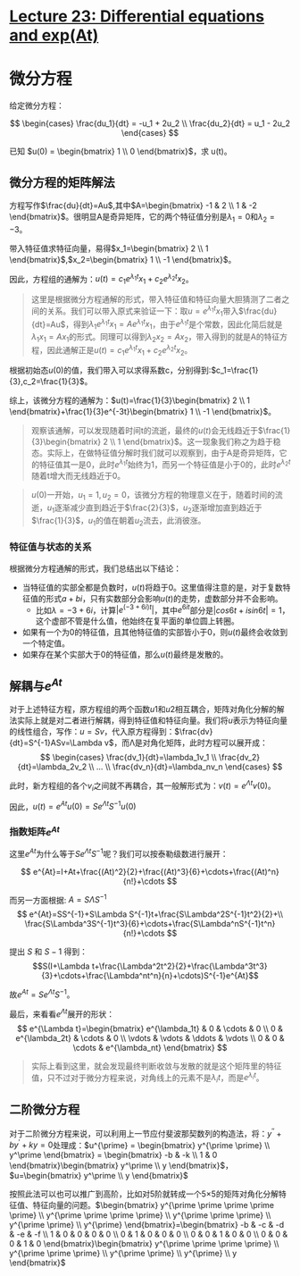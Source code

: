 # [Lecture 23: Differential equations and exp(At)](https://ocw.mit.edu/courses/18-06-linear-algebra-spring-2010/resources/lecture-23-differential-equations-and-exp-at/)

# 微分方程

给定微分方程：

$$
\begin{cases} 
\frac{du_1}{dt} = -u_1 + 2u_2 \\
\frac{du_2}{dt} = u_1 - 2u_2
\end{cases}
$$

已知 $u(0) = \begin{bmatrix} 1 \\ 0 \end{bmatrix}$，求 u(t)。

## 微分方程的矩阵解法

方程写作$\frac{du}{dt}=Au$,其中$A=\begin{bmatrix} -1 & 2 \\ 1 & -2 \end{bmatrix}$。很明显A是奇异矩阵，它的两个特征值分别是$\lambda_1=0$和$\lambda_2=-3$。

带入特征值求特征向量，易得$x_1=\begin{bmatrix} 2 \\ 1 \end{bmatrix}$,$x_2=\begin{bmatrix} 1 \\ -1 \end{bmatrix}$。

因此，方程组的通解为：$u(t)=c_1e^{\lambda_1t}x_1+c_2e^{\lambda_2t}x_2$。

> 这里是根据微分方程通解的形式，带入特征值和特征向量大胆猜测了二者之间的关系。我们可以带入原式来验证一下：取$u=e^{\lambda_1t}x_1$带入$\frac{du}{dt}=Au$，得到$\lambda_1e^{\lambda_1t}x_1=Ae^{\lambda_1t}x_1$，由于$e^{\lambda_1t}$是个常数，因此化简后就是$\lambda_1x_1=Ax_1$的形式。同理可以得到$\lambda_2x_2=Ax_2$，带入得到的就是A的特征方程，因此通解正是$u(t)=c_1e^{\lambda_1t}x_1+c_2e^{\lambda_2t}x_2$。
> 

根据初始态$u(0)$的值，我们带入可以求得系数c，分别得到:$c_1=\frac{1}{3},c_2=\frac{1}{3}$。

综上，该微分方程的通解为：$u(t)=\frac{1}{3}\begin{bmatrix} 2 \\ 1 \end{bmatrix}+\frac{1}{3}e^{-3t}\begin{bmatrix} 1 \\ -1 \end{bmatrix}$。

> 观察该通解，可以发现随着时间t的流逝，最终的$u(t)$会无线趋近于$\frac{1}{3}\begin{bmatrix} 2 \\ 1 \end{bmatrix}$。这一现象我们称之为趋于稳态。实际上，在做特征值分解时我们就可以观察到，由于A是奇异矩阵，它的特征值其一是0，此时$e^{\lambda_1t}$始终为1，而另一个特征值是小于0的，此时$e^{\lambda_2t}$随着t增大而无线趋近于0。
> 

> $u(0)$一开始，$u_1=1,u_2=0$，该微分方程的物理意义在于，随着时间的流逝，$u_1$逐渐减少直到趋近于$\frac{2}{3}$，$u_2$逐渐增加直到趋近于$\frac{1}{3}$，$u_1$的值在朝着$u_2$流去，此消彼涨。
> 

### 特征值与状态的关系

根据微分方程通解的形式，我们总结出以下结论：

- 当特征值的实部全都是负数时，$u(t)$将趋于$0$。这里值得注意的是，对于复数特征值的形式$a+bi$，只有实数部分会影响$u(t)$的走势，虚数部分并不会影响。
    - 比如$\lambda = -3+6i$，计算$|e^{(-3+6i)t}|$，其中$e^{6it}$部分是$|cos 6t+i sin 6t|=1$，这个虚部不管是什么值，他始终在复平面的单位圆上转圈。
- 如果有一个为$0$的特征值，且其他特征值的实部皆小于$0$，则$u(t)$最终会收敛到一个特定值。
- 如果存在某个实部大于$0$的特征值，那么$u(t)$最终是发散的。

## 解耦与$e^{At}$

对于上述特征方程，原方程组的两个函数$u1$和$u2$相互耦合，矩阵对角化分解的解法实际上就是对二者进行解耦，得到特征值和特征向量。我们将$u$表示为特征向量的线性组合，写作：$u=Sv$，代入原方程得到：$\frac{dv}{dt}=S^{-1}ASv=\Lambda v$，而Λ是对角化矩阵，此时方程可以展开成：
$$
\begin{cases} \frac{dv_1}{dt}=\lambda_1v_1 \\ \frac{dv_2}{dt}=\lambda_2v_2 \\ ... \\ \frac{dv_n}{dt}=\lambda_nv_n \end{cases}
$$

此时，新方程组的各个$v_i$之间就不再耦合，其一般解形式为：$v(t)=e^{\Lambda t}v(0)$。

因此，$u(t)=e^{At}u(0)=Se^{\Lambda t}S^{-1}u(0)$

### 指数矩阵$e^{At}$

这里$e^{At}$为什么等于$Se^{\Lambda t}S^{-1}$呢？我们可以按泰勒级数进行展开：

$$
e^{At}=I+At+\frac{(At)^2}{2}+\frac{(At)^3}{6}+\cdots+\frac{(At)^n}{n!}+\cdots
$$

而另一方面根据: $A=S\Lambda S^{-1}$
$$
e^{At}=SS^{-1}+S\Lambda S^{-1}t+\frac{S\Lambda^2S^{-1}t^2}{2}+\\
\frac{S\Lambda^3S^{-1}t^3}{6}+\cdots+\frac{S\Lambda^nS^{-1}t^n}{n!}+\cdots
$$

提出 $S$ 和 $S−1$ 得到：
$$S(I+\Lambda t+\frac{\Lambda^2t^2}{2}+\frac{\Lambda^3t^3}{3}+\cdots+\frac{\Lambda^nt^n}{n}+\cdots)S^{-1}e^{At}$$

故$e^{At}=Se^{\Lambda t}S^{-1}$。

最后，来看看$e^{\Lambda t}$展开的形状：
$$
e^{\Lambda t}=\begin{bmatrix} e^{\lambda_1t} & 0 & \cdots & 0 \\ 0 & e^{\lambda_2t} & \cdots & 0 \\ \vdots & \vdots & \ddots & \vdots \\ 0 & 0 & \cdots & e^{\lambda_nt} \end{bmatrix}
$$

> 实际上看到这里，就会发现最终判断收敛与发散的就是这个矩阵里的特征值，只不过对于微分方程来说，对角线上的元素不是$\lambda_it$，而是$e^{\lambda_it}$。
> 

## 二阶微分方程

对于二阶微分方程来说，可以利用上一节应付斐波那契数列的构造法，将：$y^{\prime \prime} + by^\prime + ky = 0$处理成：$u^{\prime} = \begin{bmatrix} y^{\prime \prime} \\ y^\prime \end{bmatrix} = \begin{bmatrix} -b & -k \\ 1 & 0 \end{bmatrix}\begin{bmatrix} y^\prime \\ y \end{bmatrix}$，$u=\begin{bmatrix} y^\prime \\ y \end{bmatrix}$

按照此法可以也可以推广到高阶，比如对5阶就转成一个5×5的矩阵对角化分解特征值、特征向量的问题。$\begin{bmatrix} y^{\prime \prime \prime \prime \prime} \\ y^{\prime \prime \prime \prime} \\ y^{\prime \prime \prime} \\ y^{\prime \prime} \\ y^{\prime} \end{bmatrix}=\begin{bmatrix} -b & -c & -d & -e & -f \\ 1 & 0 & 0 & 0 & 0 \\ 0 & 1 & 0 & 0 & 0 \\ 0 & 0 & 1 & 0 & 0 \\ 0 & 0 & 0 & 1 & 0 \end{bmatrix}\begin{bmatrix} y^{\prime \prime \prime \prime} \\ y^{\prime \prime \prime} \\ y^{\prime \prime} \\ y^{\prime} \\ y \end{bmatrix}$
